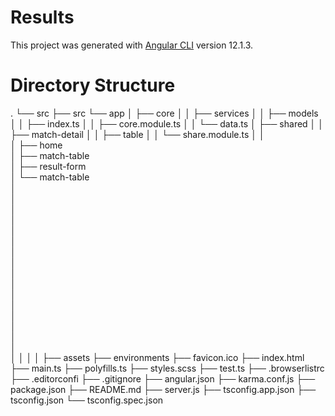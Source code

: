 # Results

This project was generated with [Angular CLI](https://github.com/angular/angular-cli) version 12.1.3.


# Directory Structure

.
└── src
    ├── src
        └── app
        │    ├── core
        │    │   ├── services
        │    │   ├── models
        │    │   ├── index.ts
        │    │   ├── core.module.ts
        │    │   └── data.ts
        │    ├── shared
        │    │    ├── match-detail
        │    │    ├── table
        │    │    └── share.module.ts
        │    │      
        │    ├── home       
        │    ├── match-table     
        │    ├── result-form      
        │    └── match-table      
        │           
        │           
        │         
        │        
        │        
        │         
        │         
        │         
        │         
        │         
        │          
        │          
        │    
        │    
        │    
        │      
        │
        │
        │
        │
        ├── assets
        ├── environments
        ├── favicon.ico
        ├── index.html
        ├── main.ts
        ├── polyfills.ts
        ├── styles.scss
        ├── test.ts
        ├── .browserlistrc
        ├── .editorconfi
        ├── .gitignore
        ├── angular.json
        ├── karma.conf.js
        ├── package.json
        ├── README.md
        ├── server.js
        ├── tsconfig.app.json
        ├── tsconfig.json
        └── tsconfig.spec.json
     
